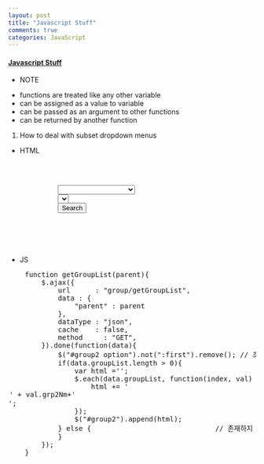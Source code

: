 ```yaml
---
layout: post
title: "Javascript Stuff"
comments: true
categories: JavaScript
---
```


#### <u><b> Javascript Stuff </b></u>

* NOTE
- functions are treated like any other variable
- can be assigned as a value to variable
- can be passed as an argument to other functions
- can be returned by another function

1. How to deal with subset dropdown menus
- HTML
<pre>
     <div style="float: left; margin-bottom: 10px;">
		<form name= "itFrm">
			<select id="group1" data-toggle="dropdown" aria-haspopup="true" aria-expanded="false" onchange="getGroup2List(this.value,'')">
				<option value=""></option>
				<c:forEach items="${group1List}" var="group1Item">
					<option data-grp1-Id='${group1Item.grp1Id}' value = '${group1Item.grp1Nm}'>
                        ${group1Item.grp1Nm}
                    </option>
				</c:forEach>
			</select>
			<select id="group2" data-toggle="dropdown" aria-haspopup="true" aria-expanded="false">
				<option value=""></option>
			</select>
		    <button type=submit class="btn btn-default" onclick="frmSbmt(); return false;" style="margin-top:-10px">Search</button>
	    </form>
    </div>
</pre>

- JS
<pre>
    function getGroupList(parent){ 
        $.ajax({
            url      : "group/getGroupList",
            data : {
                "parent" : parent
            },
            dataType : "json",
            cache    : false,
            method     : "GET",
        }).done(function(data){
            $("#group2 option").not(":first").remove(); // 초기화
            if(data.groupList.length > 0){
                var html ='';
                $.each(data.groupList, function(index, val) {
                    html +=	'<option data-grp-cd='+ val.grp2Cd+' value='+val.grp2Nm+' selected>'
                         +  val.grp2Nm+'</option>';
                });
                $("#group2").append(html);
            } else {							  // 존재하지 않음	
            }
        }); 
    }
</pre>